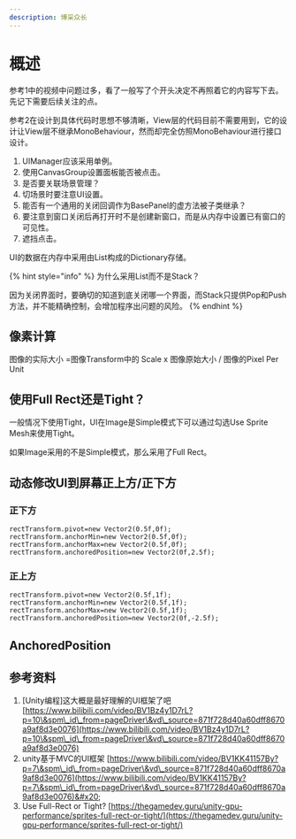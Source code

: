 ```yaml
---
description: 博采众长
---
```


# 概述

参考1中的视频中问题过多，看了一般写了个开头决定不再照着它的内容写下去。先记下需要后续关注的点。

参考2在设计到具体代码时思想不够清晰，View层的代码目前不需要用到，它的设计让View层不继承MonoBehaviour，然而却完全仿照MonoBehaviour进行接口设计。

1. UIManager应该采用单例。
2. 使用CanvasGroup设置面板能否被点击。
3. 是否要关联场景管理？
4. 切场景时要注意UI设置。
5. 能否有一个通用的关闭回调作为BasePanel的虚方法被子类继承？
6. 要注意到窗口关闭后再打开时不是创建新窗口，而是从内存中设置已有窗口的可见性。
7. 遮挡点击。

UI的数据在内存中采用由List构成的Dictionary存储。

{% hint style="info" %}
为什么采用List而不是Stack？

因为关闭界面时，要确切的知道到底关闭哪一个界面，而Stack只提供Pop和Push方法，并不能精确控制，会增加程序出问题的风险。
{% endhint %}

## 像素计算

图像的实际大小 =图像Transform中的 Scale x 图像原始大小 / 图像的Pixel Per Unit

## 使用Full Rect还是Tight？

一般情况下使用Tight，UI在Image是Simple模式下可以通过勾选Use Sprite Mesh来使用Tight。

如果Image采用的不是Simple模式，那么采用了Full Rect。

## 动态修改UI到屏幕正上方/正下方

### 正下方

```
rectTransform.pivot=new Vector2(0.5f,0f);
rectTransform.anchorMin=new Vector2(0.5f,0f);
rectTransform.anchorMax=new Vector2(0.5f,0f);
rectTransform.anchoredPosition=new Vector2(0f,2.5f);
```

### 正上方

```
rectTransform.pivot=new Vector2(0.5f,1f);
rectTransform.anchorMin=new Vector2(0.5f,1f);
rectTransform.anchorMax=new Vector2(0.5f,1f);
rectTransform.anchoredPosition=new Vector2(0f,-2.5f);
```

## AnchoredPosition

## 参考资料

1. \[Unity编程]这大概是最好理解的UI框架了吧 [https://www.bilibili.com/video/BV1Bz4y1D7rL?p=10\&spm\_id\_from=pageDriver\&vd\_source=871f728d40a60dff8670a9af8d3e0076](https://www.bilibili.com/video/BV1Bz4y1D7rL?p=10\&spm\_id\_from=pageDriver\&vd\_source=871f728d40a60dff8670a9af8d3e0076)
2. unity基于MVC的UI框架 [https://www.bilibili.com/video/BV1KK41157By?p=7\&spm\_id\_from=pageDriver\&vd\_source=871f728d40a60dff8670a9af8d3e0076](https://www.bilibili.com/video/BV1KK41157By?p=7\&spm\_id\_from=pageDriver\&vd\_source=871f728d40a60dff8670a9af8d3e0076)&#x20;
3. Use Full-Rect or Tight? [https://thegamedev.guru/unity-gpu-performance/sprites-full-rect-or-tight/](https://thegamedev.guru/unity-gpu-performance/sprites-full-rect-or-tight/)
